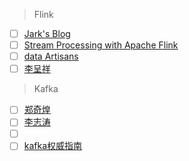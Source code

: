 > Flink

- [ ] [Jark's Blog](http://wuchong.me/)
- [ ] [Stream Processing with Apache Flink](https://www.infoq.com/presentations/stream-processing-apache-flink)
- [ ] [data Artisans](https://data-artisans.com/blog)
- [ ] [李呈祥](https://zhuanlan.zhihu.com) 

> Kafka

- [ ] [郑奇煌](http://zqhxuyuan.github.io/)
- [ ] [李志涛](http://blog.csdn.net/lizhitao)
- [ ] []()
- [ ] [kafka权威指南](https://www.safaribooksonline.com/library/view/kafka-the-definitive/9781491936153/)
